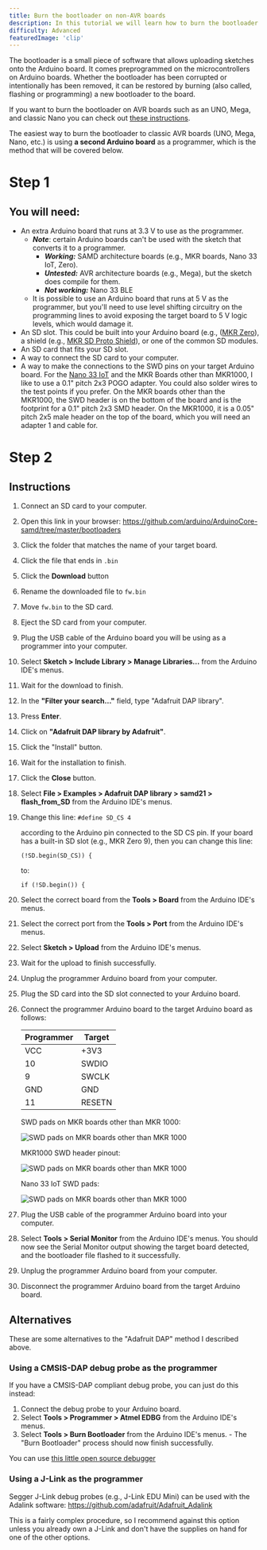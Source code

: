 ```yaml
---
title: Burn the bootloader on non-AVR boards
description: In this tutorial we will learn how to burn the bootloader on non-AVR boards.
difficulty: Advanced
featuredImage: 'clip'
---
```


The bootloader is a small piece of software that allows uploading sketches onto the Arduino board. It comes preprogrammed on the microcontrollers on Arduino boards. Whether the bootloader has been corrupted or intentionally has been removed, it can be restored by burning (also called, flashing or programming) a new bootloader to the board. 

If you want to burn the bootloader on AVR boards such as an UNO, Mega, and classic Nano you can check out [these instructions](https://support.arduino.cc/hc/en-us/articles/4841602539164-Burn-the-bootloader-on-UNO-Mega-and-classic-Nano-using-another-Arduino).

The easiest way to burn the bootloader to classic AVR boards (UNO, Mega, Nano, etc.) is using **a second Arduino board** as a programmer, which is the method that will be covered below.

# Step 1
## You will need:
- An extra Arduino board that runs at 3.3 V to use as the programmer.
    - ***Note***: certain Arduino boards can't be used with the sketch that converts it to a programmer.
        - ***Working:*** SAMD architecture boards (e.g., MKR boards, Nano 33 IoT, Zero).
        - ***Untested:*** AVR architecture boards (e.g., Mega), but the sketch does compile for them.
        - ***Not working:*** Nano 33 BLE
    - It is possible to use an Arduino board that runs at 5 V as the programmer, but you'll need to use level shifting circuitry on the programming lines to avoid exposing the target board to 5 V logic levels, which would damage it.
- An SD slot. This could be built into your Arduino board (e.g., ([MKR Zero](https://store.arduino.cc/products/arduino-mkr-zero-i2s-bus-sd-for-sound-music-digital-audio-data?_gl=1%2A17dcyg9%2A_ga%2AMjEyMzQ2MjgwOC4xNjY1NjUyNTY3%2A_ga_NEXN8H46L5%2AMTY3MTYyNzMzMS4xNjEuMS4xNjcxNjI5ODA2LjAuMC4w)), a shield (e.g., [MKR SD Proto Shield](https://store.arduino.cc/products/mkr-sd-proto-shield?_gl=1%2A1xs1eol%2A_ga%2AMjEyMzQ2MjgwOC4xNjY1NjUyNTY3%2A_ga_NEXN8H46L5%2AMTY3MTYyNzMzMS4xNjEuMS4xNjcxNjMwMzgxLjAuMC4w)), or one of the common SD modules.
- An SD card that fits your SD slot.
- A way to connect the SD card to your computer.
- A way to make the connections to the SWD pins on your target Arduino board. For the [Nano 33 IoT](https://store.arduino.cc/products/arduino-nano-33-iot?_gl=1%2A80ta1j%2A_ga%2AMjEyMzQ2MjgwOC4xNjY1NjUyNTY3%2A_ga_NEXN8H46L5%2AMTY3MTYyNzMzMS4xNjEuMS4xNjcxNjMwNDIwLjAuMC4w) and the MKR Boards other than MKR1000, I like to use a 0.1" pitch 2x3 POGO adapter. You could also solder wires to the test points if you prefer. On the MKR boards other than the MKR1000, the SWD header is on the bottom of the board and is the footprint for a 0.1" pitch 2x3 SMD header. On the MKR1000, it is a 0.05" pitch 2x5 male header on the top of the board, which you will need an adapter 1 and cable for.

# Step 2
## Instructions
1) Connect an SD card to your computer.
2) Open this link in your browser: https://github.com/arduino/ArduinoCore-samd/tree/master/bootloaders
3) Click the folder that matches the name of your target board.
4) Click the file that ends in ```.bin```
5) Click the **Download** button
6) Rename the downloaded file to ```fw.bin```
7) Move ```fw.bin``` to the SD card.
8) Eject the SD card from your computer.
9) Plug the USB cable of the Arduino board you will be using as a programmer into your computer.
10) Select **Sketch > Include Library > Manage Libraries...** from the Arduino IDE's menus.
11) Wait for the download to finish.
12) In the **"Filter your search..."** field, type "Adafruit DAP library".
13) Press **Enter**.
14) Click on **"Adafruit DAP library by Adafruit"**.
15) Click the "Install" button.
16) Wait for the installation to finish.
17) Click the **Close** button.
18) Select **File > Examples > Adafruit DAP library > samd21 > flash_from_SD** from the Arduino IDE's menus.
19) Change this line: ```#define SD_CS 4``` 

    according to the Arduino pin connected to the SD CS pin. If your board has a built-in SD slot (e.g., MKR Zero 9), then you can change this line:

    ```(!SD.begin(SD_CS)) { ```

    to:

    ```if (!SD.begin()) {```

20) Select the correct board from the **Tools > Board** from the Arduino IDE's menus.
21) Select the correct port from the **Tools > Port** from the Arduino IDE's menus.
22) Select **Sketch > Upload** from the Arduino IDE's menus.
23) Wait for the upload to finish successfully.
24) Unplug the programmer Arduino board from your computer.
25) Plug the SD card into the SD slot connected to your Arduino board.
26) Connect the programmer Arduino board to the target Arduino board as follows:

    | Programmer  | Target      |
    | ----------- | ----------- |
    | VCC         | +3V3        |
    | 10          | SWDIO       |
    | 9           | SWCLK       |
    | GND         | GND         |
    | 11          | RESETN      |

    SWD pads on MKR boards other than MKR 1000:

    ![SWD pads on MKR boards other than MKR 1000](assets/SWDpadsMKR1000.png)

    MKR1000 SWD header pinout:

    ![SWD pads on MKR boards other than MKR 1000](assets/SWDMKR1000header.png)

    Nano 33 IoT SWD pads:

    ![SWD pads on MKR boards other than MKR 1000](assets/SWDpadsNano33IoT.png)

27) Plug the USB cable of the programmer Arduino board into your computer.
28) Select **Tools > Serial Monitor** from the Arduino IDE's menus. You should now see the Serial Monitor output showing the target board detected, and the bootloader file flashed to it successfully.
29) Unplug the programmer Arduino board from your computer.
30) Disconnect the programmer Arduino board from the target Arduino board.

## Alternatives
These are some alternatives to the "Adafruit DAP" method I described above.

### Using a CMSIS-DAP debug probe as the programmer
If you have a CMSIS-DAP compliant debug probe, you can just do this instead:

1) Connect the debug probe to your Arduino board.
2) Select **Tools > Programmer > Atmel EDBG** from the Arduino IDE's menus.
3) Select **Tools > Burn Bootloader** from the Arduino IDE's menus. - The "Burn Bootloader" process should now finish successfully.

You can use [this little open source debugger](https://www.tindie.com/products/ataradov/cmsis-dap-compliant-swd-debugger/)

### Using a J-Link as the programmer
Segger J-Link debug probes (e.g., J-Link EDU Mini) can be used with the Adalink software:
https://github.com/adafruit/Adafruit_Adalink

This is a fairly complex procedure, so I recommend against this option unless you already own a J-Link and don't have the supplies on hand for one of the other options.